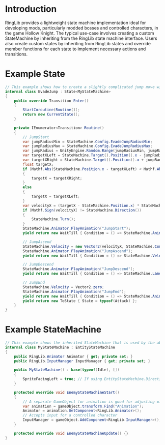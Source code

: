 # Introduction

RingLib provides a lightweight state machine implementation ideal for developing mods, particularly modded bosses and controlled characters, in the game Hollow Knight. The typical use-case involves creating a custom StateMachine by inheriting from the RingLib state machine interface. Users also create custom states by inheriting from RingLib states and override member functions for each state to implement necessary actions and transitions.

# Example State
```csharp
// This example shows how to create a slightly complicated jump move with ease
internal class EvadeJump : State<MyStateMachine>
{
    public override Transition Enter()
    {
        StartCoroutine(Routine());
        return new CurrentState();
    }

    private IEnumerator<Transition> Routine()
    {
        // JumpStart
        var jumpRadiusMin = StateMachine.Config.EvadeJumpRadiusMin;
        var jumpRadiusMax = StateMachine.Config.EvadeJumpRadiusMax;
        var jumpRadius = UnityEngine.Random.Range(jumpRadiusMin, jumpRadiusMax);
        var targetXLeft = StateMachine.Target().Position().x - jumpRadius;
        var targetXRight = StateMachine.Target().Position().x + jumpRadius;
        float targetX;
        if (Mathf.Abs(StateMachine.Position.x - targetXLeft) < Mathf.Abs(StateMachine.Position.x - targetXRight))
        {
            targetX = targetXRight;
        }
        else
        {
            targetX = targetXLeft;
        }
        var velocityX = (targetX - StateMachine.Position.x) * StateMachine.Config.EvadeJumpVelocityXScale;
        if (Mathf.Sign(velocityX) != StateMachine.Direction())
        {
            StateMachine.Turn();
        }
        StateMachine.Animator.PlayAnimation("JumpStart");
        yield return new WaitTill { Condition = () => StateMachine.Animator.Finished };

        // JumpAscend
        StateMachine.Velocity = new Vector2(velocityX, StateMachine.Config.EvadeJumpVelocityY);
        StateMachine.Animator.PlayAnimation("JumpAscend");
        yield return new WaitTill { Condition = () => StateMachine.Velocity.y <= 0 };

        // JumpDescend
        StateMachine.Animator.PlayAnimation("JumpDescend");
        yield return new WaitTill { Condition = () => StateMachine.Landed() };

        // JumpEnd
        StateMachine.Velocity = Vector2.zero;
        StateMachine.Animator.PlayAnimation("JumpEnd");
        yield return new WaitTill { Condition = () => StateMachine.Animator.Finished };
        yield return new ToState { State = typeof(Attack) };
    }
}
```

# Example StateMachine
```csharp
// This example shows the inherited StateMachine that is used by the above state.
internal class MyStateMachine : EntityStateMachine
{
    public RingLib.Animator Animator { get; private set; }
    public RingLib.InputManager InputManager { get; private set; }

    public MyStateMachine() : base(typeof(Idle), [])
    {
        SpriteFacingLeft = true; // If using EntityStateMachine.Direction
    }

    protected override void EnemyStateMachineStart()
    {
        // A separate GameObject for animation is good for adjusting offsets
        var animation = gameObject.transform.Find("Animation");
        Animator = animation.GetComponent<RingLib.Animator>();
        // Accepts input for a controlled character
        InputManager = gameObject.AddComponent<RingLib.InputManager>();
    }

    protected override void EnemyStateMachineUpdate() {}
}
```
